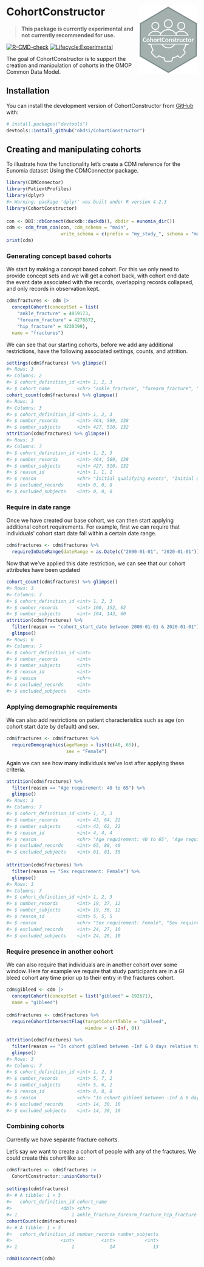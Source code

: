 
<!-- README.md is generated from README.Rmd. Please edit that file -->

# CohortConstructor <img src="man/figures/logo.png" align="right" height="180"/>

> **This package is currently experimental and not currently recommended
> for use.**

<!-- badges: start -->

[![R-CMD-check](https://github.com/OHDSI/CohortConstructor/workflows/R-CMD-check/badge.svg)](https://github.com/OHDSI/CohortConstructor/actions)
[![Lifecycle:Experimental](https://img.shields.io/badge/Lifecycle-Experimental-339999)](https://lifecycle.r-lib.org/articles/stages.html#experimental)

<!-- badges: end -->

The goal of CohortConstructor is to support the creation and
manipulation of cohorts in the OMOP Common Data Model.

## Installation

You can install the development version of CohortConstructor from
[GitHub](https://github.com/) with:

``` r
# install.packages("devtools")
devtools::install_github("ohdsi/CohortConstructor")
```

## Creating and manipulating cohorts

To illustrate how the functionality let’s create a CDM reference for the
Eunomia dataset Using the CDMConnector package.

``` r
library(CDMConnector)
library(PatientProfiles)
library(dplyr)
#> Warning: package 'dplyr' was built under R version 4.2.3
library(CohortConstructor)

con <- DBI::dbConnect(duckdb::duckdb(), dbdir = eunomia_dir())
cdm <- cdm_from_con(con, cdm_schema = "main", 
                    write_schema = c(prefix = "my_study_", schema = "main"))
print(cdm)
```

### Generating concept based cohorts

We start by making a concept based cohort. For this we only need to
provide concept sets and we will get a cohort back, with cohort end date
the event date associated with the records, overlapping records
collapsed, and only records in observation kept.

``` r
cdm$fractures <- cdm |> 
  conceptCohort(conceptSet = list(
    "ankle_fracture" = 4059173,
    "forearm_fracture" = 4278672,
    "hip_fracture" = 4230399),
  name = "fractures")
```

We can see that our starting cohorts, before we add any additional
restrictions, have the following associated settings, counts, and
attrition.

``` r
settings(cdm$fractures) %>% glimpse()
#> Rows: 3
#> Columns: 2
#> $ cohort_definition_id <int> 1, 2, 3
#> $ cohort_name          <chr> "ankle_fracture", "forearm_fracture", "hip_fractu…
cohort_count(cdm$fractures) %>% glimpse()
#> Rows: 3
#> Columns: 3
#> $ cohort_definition_id <int> 1, 2, 3
#> $ number_records       <int> 464, 569, 138
#> $ number_subjects      <int> 427, 510, 132
attrition(cdm$fractures) %>% glimpse()
#> Rows: 3
#> Columns: 7
#> $ cohort_definition_id <int> 1, 2, 3
#> $ number_records       <int> 464, 569, 138
#> $ number_subjects      <int> 427, 510, 132
#> $ reason_id            <int> 1, 1, 1
#> $ reason               <chr> "Initial qualifying events", "Initial qualifying …
#> $ excluded_records     <int> 0, 0, 0
#> $ excluded_subjects    <int> 0, 0, 0
```

### Require in date range

Once we have created our base cohort, we can then start applying
additional cohort requirements. For example, first we can require that
individuals’ cohort start date fall within a certain date range.

``` r
cdm$fractures <- cdm$fractures %>% 
  requireInDateRange(dateRange = as.Date(c("2000-01-01", "2020-01-01")))
```

Now that we’ve applied this date restriction, we can see that our cohort
attributes have been updated

``` r
cohort_count(cdm$fractures) %>% glimpse()
#> Rows: 3
#> Columns: 3
#> $ cohort_definition_id <int> 1, 2, 3
#> $ number_records       <int> 108, 152, 62
#> $ number_subjects      <int> 104, 143, 60
attrition(cdm$fractures) %>% 
  filter(reason == "cohort_start_date between 2000-01-01 & 2020-01-01") %>% 
  glimpse()
#> Rows: 0
#> Columns: 7
#> $ cohort_definition_id <int> 
#> $ number_records       <int> 
#> $ number_subjects      <int> 
#> $ reason_id            <int> 
#> $ reason               <chr> 
#> $ excluded_records     <int> 
#> $ excluded_subjects    <int>
```

### Applying demographic requirements

We can also add restrictions on patient characteristics such as age (on
cohort start date by default) and sex.

``` r
cdm$fractures <- cdm$fractures %>% 
  requireDemographics(ageRange = list(c(40, 65)),
                      sex = "Female")
```

Again we can see how many individuals we’ve lost after applying these
criteria.

``` r
attrition(cdm$fractures) %>% 
  filter(reason == "Age requirement: 40 to 65") %>% 
  glimpse()
#> Rows: 3
#> Columns: 7
#> $ cohort_definition_id <int> 1, 2, 3
#> $ number_records       <int> 43, 64, 22
#> $ number_subjects      <int> 43, 62, 22
#> $ reason_id            <int> 4, 4, 4
#> $ reason               <chr> "Age requirement: 40 to 65", "Age requirement: 40…
#> $ excluded_records     <int> 65, 88, 40
#> $ excluded_subjects    <int> 61, 81, 38

attrition(cdm$fractures) %>% 
  filter(reason == "Sex requirement: Female") %>% 
  glimpse()
#> Rows: 3
#> Columns: 7
#> $ cohort_definition_id <int> 1, 2, 3
#> $ number_records       <int> 19, 37, 12
#> $ number_subjects      <int> 19, 36, 12
#> $ reason_id            <int> 5, 5, 5
#> $ reason               <chr> "Sex requirement: Female", "Sex requirement: Fema…
#> $ excluded_records     <int> 24, 27, 10
#> $ excluded_subjects    <int> 24, 26, 10
```

### Require presence in another cohort

We can also require that individuals are in another cohort over some
window. Here for example we require that study participants are in a GI
bleed cohort any time prior up to their entry in the fractures cohort.

``` r
cdm$gibleed <- cdm |> 
  conceptCohort(conceptSet = list("gibleed" = 192671),
  name = "gibleed")

cdm$fractures <- cdm$fractures %>% 
  requireCohortIntersectFlag(targetCohortTable = "gibleed",
                             window = c(-Inf, 0))
```

``` r
attrition(cdm$fractures) %>% 
  filter(reason == "In cohort gibleed between -Inf & 0 days relative to cohort_start_date") %>% 
  glimpse()
#> Rows: 3
#> Columns: 7
#> $ cohort_definition_id <int> 1, 2, 3
#> $ number_records       <int> 5, 7, 2
#> $ number_subjects      <int> 5, 6, 2
#> $ reason_id            <int> 8, 8, 8
#> $ reason               <chr> "In cohort gibleed between -Inf & 0 days relative…
#> $ excluded_records     <int> 14, 30, 10
#> $ excluded_subjects    <int> 14, 30, 10
```

### Combining cohorts

Currently we have separate fracture cohorts.

Let’s say we want to create a cohort of people with any of the
fractures. We could create this cohort like so:

``` r
cdm$fractures <- cdm$fractures |> 
  CohortConstructor::unionCohorts()

settings(cdm$fractures)
#> # A tibble: 1 × 3
#>   cohort_definition_id cohort_name                                    gap
#>                  <dbl> <chr>                                        <dbl>
#> 1                    1 ankle_fracture_forearm_fracture_hip_fracture     0
cohortCount(cdm$fractures)
#> # A tibble: 1 × 3
#>   cohort_definition_id number_records number_subjects
#>                  <int>          <int>           <int>
#> 1                    1             14              13
```

``` r
cdmDisconnect(cdm)
```
